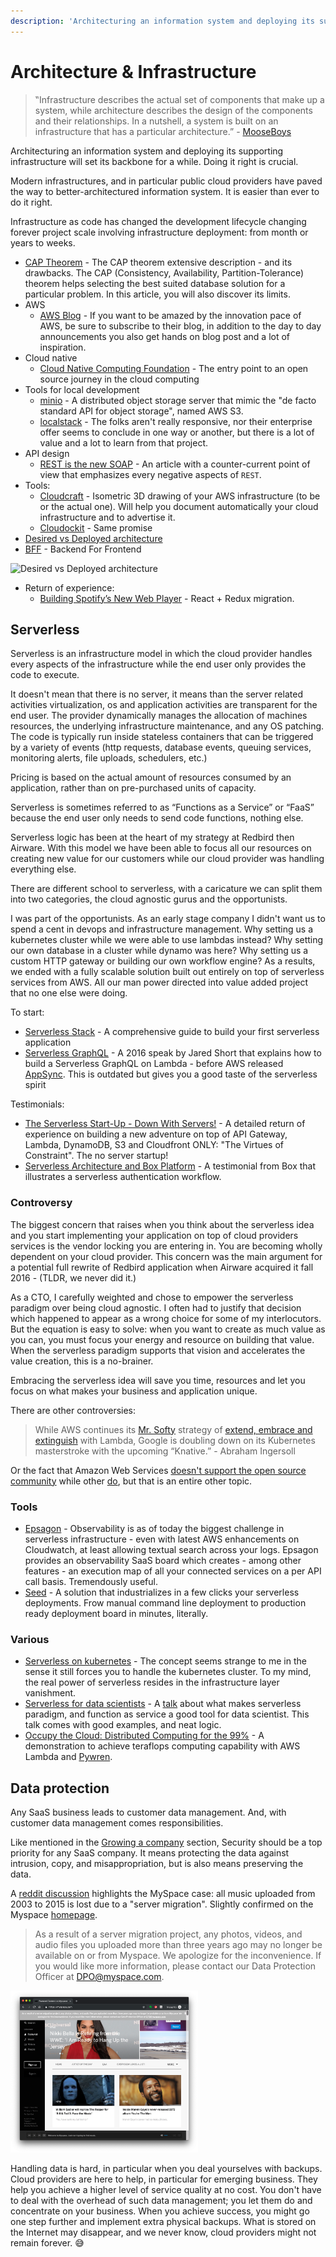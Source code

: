 ```yaml
---
description: 'Architecturing an information system and deploying its supporting infrastructure will set its backbone for a while. Doing it right is crucial.'
---
```


# Architecture & Infrastructure

> ‟Infrastructure describes the actual set of components that make up a system, while architecture describes the design of the components and their relationships. In a nutshell, a system is built on an infrastructure that has a particular architecture.” - [MooseBoys](https://stackoverflow.com/users/2726892/mooseboys)

Architecturing an information system and deploying its supporting infrastructure will set its backbone for a while. Doing it right is crucial.

Modern infrastructures, and in particular public cloud providers have paved the way to better-architectured information system. It is easier than ever to do it right.

Infrastructure as code has changed the development lifecycle changing forever project scale involving infrastructure deployment: from month or years to weeks.

* [CAP Theorem](https://www.itechart.com/blog/all-you-didnt-know-about-cap-theorem) - The CAP theorem extensive description - and its drawbacks. The CAP (Consistency, Availability, Partition-Tolerance) theorem helps selecting the best suited database solution for a particular problem. In this article, you will also discover its limits.
* AWS
  * [AWS Blog](https://aws.amazon.com/blogs/aws/) - If you want to be amazed by the innovation pace of AWS, be sure to subscribe to their blog, in addition to the day to day announcements you also get hands on blog post and a lot of inspiration.
* Cloud native
  * [Cloud Native Computing Foundation](https://www.cncf.io/) - The entry point to an open source journey in the cloud computing
* Tools for local development
  * [minio](https://min.io/product) - A distributed object storage server that mimic the "de facto standard API for object storage", named AWS S3.
  * [localstack](https://github.com/localstack/localstack) - The folks aren't really responsive, nor their enterprise offer seems to conclude in one way or another, but there is a lot of value and a lot to learn from that project.
* API design
  * [REST is the new SOAP](https://medium.freecodecamp.org/rest-is-the-new-soap-97ff6c09896d) - An article with a counter-current point of view that emphasizes every negative aspects of `REST`.
* Tools:
  * [Cloudcraft](https://cloudcraft.co/) - Isometric 3D drawing of your AWS infrastructure (to be or the actual one). Will help you document automatically your cloud infrastructure and to advertise it.
  * [Cloudockit](https://www.cloudockit.com/) - Same promise
* [Desired vs Deployed architecture](https://web.archive.org/web/20190327172748/https://twitter.com/changelog/status/839952960520138752)
* [BFF](https://blog.octo.com/les-indispensables-dun-projet-frontend-un-backend-for-frontend-une-api-sur-mesure/) - Backend For Frontend

<img src="https://pbs.twimg.com/media/C6gcqNJU8AAjOaK.jpg" alt="Desired vs Deployed architecture"/>

* Return of experience:
  * [Building Spotify’s New Web Player](https://labs.spotify.com/2019/03/25/building-spotifys-new-web-player/) - React + Redux migration.

## Serverless

Serverless is an infrastructure model in which the cloud provider handles every aspects of the infrastructure while the end user only provides the code to execute.

It doesn't mean that there is no server, it means than the server related activities virtualization, os and application activities are transparent for the end user. The provider dynamically manages the allocation of machines resources, the underlying infrastructure maintenance, and any OS patching. The code is typically run inside stateless containers that can be triggered by a variety of events (http requests, database events, queuing services, monitoring alerts, file uploads, schedulers, etc.)

Pricing is based on the actual amount of resources consumed by an application, rather than on pre-purchased units of capacity.

Serverless is sometimes referred to as “Functions as a Service” or “FaaS” because the end user only needs to send code functions, nothing else.

Serverless logic has been at the heart of my strategy at Redbird then Airware. With this model we have been able to focus all our resources on creating new value for our customers while our cloud provider was handling everything else.

There are different school to serverless, with a caricature we can split them into two categories, the cloud agnostic gurus and the opportunists.

I was part of the opportunists. As an early stage company I didn't want us to spend a cent in devops and infrastructure management. Why setting us a kubernetes cluster while we were able to use lambdas instead? Why setting our own database in a cluster while dynamo was here? Why setting us a custom HTTP gateway or building our own workflow engine? As a results, we ended with a fully scalable solution built out entirely on top of serverless services from AWS. All our man power directed into value added project that no one else were doing.

To start:

* [Serverless Stack](https://serverless-stack.com/) - A comprehensive guide to build your first serverless application
* [Serverless GraphQL](https://www.youtube.com/watch?reload=9&v=lnOIcKibKzc) - A 2016 speak by Jared Short that explains how to build a Serverless GraphQL on Lambda - before AWS released [AppSync](https://aws.amazon.com/appsync/). This is outdated but gives you a good taste of the serverless spirit

Testimonials:

* [The Serverless Start-Up - Down With Servers!](http://highscalability.com/blog/2015/12/7/the-serverless-start-up-down-with-servers.html) - A detailed return of experience on building a new adventure on top of API Gateway, Lambda, DynamoDB, S3 and Cloudfront ONLY: "The Virtues of Constraint". The no server startup!
* [Serverless Architecture and Box Platform](https://blog.box.com/blog/serverless-architecture-and-box-platform) - A testimonial from Box that illustrates a serverless authentication workflow.

### Controversy

The biggest concern that raises when you think about the serverless idea and you start implementing your application on top of cloud providers services is the vendor locking you are entering in. You are becoming wholly dependent on your cloud provider. This concern was the main argument for a potential full rewrite of Redbird application when Airware acquired it fall 2016 - (TLDR, we never did it.)

As a CTO, I carefully weighted and chose to empower the serverless paradigm over being cloud agnostic. I often had to justify that decision which happened to appear as a wrong choice for some of my interlocutors. But the equation is easy to solve: when you want to create as much value as you can, you must focus your energy and resource on building that value.  When the serverless paradigm supports that vision and accelerates the value creation, this is a no-brainer.

Embracing the serverless idea will save you time, resources and let you focus on what makes your business and application unique.

There are other controversies:

> While AWS continues its [Mr. Softy](https://en.wikipedia.org/wiki/Microsoft) strategy of [extend, embrace and extinguish](https://en.wikipedia.org/wiki/Embrace,_extend,_and_extinguish) with Lambda, Google is doubling down on its Kubernetes masterstroke with the upcoming “Knative.” - Abraham Ingersoll

Or the fact that Amazon Web Services [doesn't support the open source community](https://techcrunch.com/2019/01/09/aws-gives-open-source-the-middle-finger) while other [do](https://techcrunch.com/2019/04/09/google-gives-aws-the-open-source-middle-finger), but that is an entire other topic.

### Tools

* [Epsagon](https://epsagon.com/) - Observability is as of today the biggest challenge in serverless infrastructure - even with latest AWS enhancements on Cloudwatch, at least allowing textual search across your logs. Epsagon provides an observability SaaS board which creates - among other features - an execution map of all your connected services on a per API call basis. Tremendously useful.
* [Seed](https://seed.run/) - A solution that industrializes in a few clicks your serverless deployments. Frow manual command line deployment to production ready deployment board in minutes, literally.

### Various

* [Serverless on kubernetes](https://gravitational.com/blog/serverless-on-kubernetes/) - The concept seems strange to me in the sense it still forces you to handle the kubernetes cluster. To my mind, the real power of serverless resides in the infrastructure layer vanishment.
* [Serverless for data scientists](https://mike.place/talks/serverless/) - A [talk](https://www.youtube.com/watch?v=9PR2-ogB5qM) about what makes serverless paradigm, and function as service a good tool for data scientist. This talk comes with good examples, and neat logic.
* [Occupy the Cloud: Distributed Computing for the 99%](https://arxiv.org/abs/1702.04024) - A demonstration to achieve teraflops computing capability with AWS Lambda and [Pywren](http://pywren.io/).

## Data protection

Any SaaS business leads to customer data management. And, with customer data management comes responsibilities.

Like mentioned in the [Growing a company](./growing-a-company) section, Security should be a top priority for any SaaS company. It means protecting the data against intrusion, copy, and misappropriation, but is also means preserving the data.

A [reddit discussion](https://www.reddit.com/r/technology/comments/b2381s/myspace_lost_all_music_uploaded_from_2003_to_2015/) highlights the MySpace case: all music uploaded from 2003 to 2015 is lost due to a "server migration". Slightly confirmed on the Myspace [homepage](https://myspace.com).

> As a result of a server migration project, any photos, videos, and audio files you uploaded more than three years ago may no longer be available on or from Myspace. We apologize for the inconvenience. If you would like more information, please contact our Data Protection Officer at DPO@myspace.com.

<img src="./resources/myspace-case.png" width="300px" alt="Myspace homepage as of 27th of March 2019"/>

Handling data is hard, in particular when you deal yourselves with backups. Cloud providers are here to help, in particular for emerging business. They help you achieve a higher level of service quality at no cost. You don't have to deal with the overhead of such data management; you let them do and concentrate on your business. When you achieve success, you might go one step further and implement extra physical backups. What is stored on the Internet may disappear, and we never know, cloud providers might not remain forever. 😅
